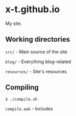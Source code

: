 # x-t.github.io

My site.

## Working directories

`src/` - Main source of the site

`blog/` - Everything blog-related

`resources/` - Site's resources

## Compiling

```
$ ./compile.sh
```

`compile.awk` - Includes
